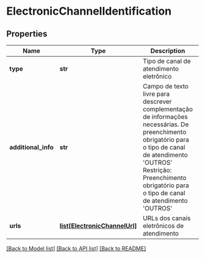 # ElectronicChannelIdentification

## Properties
Name | Type | Description | Notes
------------ | ------------- | ------------- | -------------
**type** | **str** | Tipo de canal de atendimento eletrônico | 
**additional_info** | **str** | Campo de texto livre para descrever complementação de informações necessárias. De preenchimento obrigatório para  o tipo de canal de atendimento &#x27;OUTROS&#x27; Restrição: Preenchimento obrigatório para o tipo de canal de atendimento &#x27;OUTROS&#x27;  | [optional] 
**urls** | [**list[ElectronicChannelUrl]**](ElectronicChannelUrl.md) | URLs dos canais eletrônicos de atendimento | 

[[Back to Model list]](../README.md#documentation-for-models) [[Back to API list]](../README.md#documentation-for-api-endpoints) [[Back to README]](../README.md)


